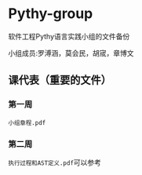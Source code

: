 # Pythy-group

软件工程Pythy语言实践小组的文件备份

小组成员:罗溥涵，莫会民，胡宬，章博文

## 课代表（重要的文件）

### 第一周
`小组章程.pdf`

### 第二周
`执行过程和AST定义.pdf`可以参考
